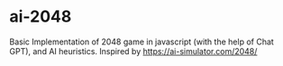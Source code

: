 # ai-2048
Basic Implementation of 2048 game in javascript (with the help of Chat GPT), and AI heuristics. Inspired by https://ai-simulator.com/2048/
